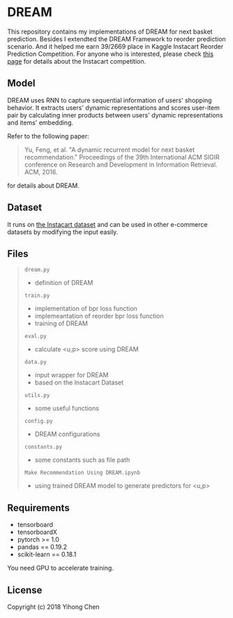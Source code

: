 # DREAM

This repository contains my implementations of DREAM for next basket prediction. Besides I extendted the DREAM Framework to reorder prediction scenario. And it helped me earn 39/2669 place in Kaggle Instacart Reorder Prediction Competition. For anyone who is interested, please check [this page](https://www.kaggle.com/c/instacart-market-basket-analysis) for details about the Instacart competition.

## Model

DREAM uses RNN to capture sequential information of users' shopping behavior. It extracts users' dynamic representations and scores user-item pair by calculating inner products between users' dynamic representations and items' embedding.  

Refer to the following paper:

> Yu, Feng, et al. "A dynamic recurrent model for next basket recommendation." Proceedings of the 39th International ACM SIGIR conference on Research and Development in Information Retrieval. ACM, 2016.

for details about DREAM.


## Dataset 

It runs on [the Instacart dataset](https://www.kaggle.com/c/instacart-market-basket-analysis) and can be used in other e-commerce datasets by modifying the input easily. 

## Files

> `dream.py`
> * definition of DREAM
>
> `train.py`
> * implementation of bpr loss function
> * implemeantation of reorder bpr loss function
> * training of DREAM
>
> `eval.py`
> * calculate <u,p> score using DREAM
>
> `data.py`
> * input wrapper for DREAM
> * based on the Instacart Dataset
>
> `utils.py`
> * some useful functions
>
> `config.py`
> * DREAM configurations
>
> `constants.py`	
> * some constants such as file path
>
> `Make Recommendation Using DREAM.ipynb`
> * using trained DREAM model to generate predictors for <u,p> 

## Requirements

- tensorboard
- tensorboardX
- pytorch >= 1.0
- pandas ==  0.19.2
- scikit-learn == 0.18.1

You need GPU to accelerate training.

## License

Copyright (c) 2018 Yihong Chen
